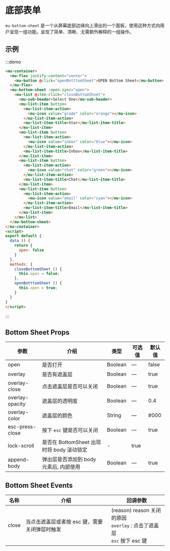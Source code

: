 # 底部表单

`mu-bottom-sheet` 是一个从屏幕底部边缘向上滑出的一个面板，使用这种方式向用户呈现一组功能。呈现了简单、清晰、无需额外解释的一组操作。

## 示例

:::demo
```html
<mu-container>
  <mu-flex justify-content="center">
    <mu-button @click="openBotttomSheet">OPEN Bottom Sheet</mu-button>
  </mu-flex>
  <mu-bottom-sheet :open.sync="open">
    <mu-list @item-click="closeBottomSheet">
      <mu-sub-header>Select One</mu-sub-header>
      <mu-list-item button>
        <mu-list-item-action>
          <mu-icon value="grade" color="orange"></mu-icon>
        </mu-list-item-action>
        <mu-list-item-title>Star</mu-list-item-title>
      </mu-list-item>
      <mu-list-item button>
        <mu-list-item-action>
          <mu-icon value="inbox" color="blue"></mu-icon>
        </mu-list-item-action>
        <mu-list-item-title>Inbox</mu-list-item-title>
      </mu-list-item>
      <mu-list-item button>
        <mu-list-item-action>
          <mu-icon value="chat" color="green"></mu-icon>
        </mu-list-item-action>
        <mu-list-item-title>Chat</mu-list-item-title>
      </mu-list-item>
      <mu-list-item button>
        <mu-list-item-action>
          <mu-icon value="email" color="cyan"></mu-icon>
        </mu-list-item-action>
        <mu-list-item-title>Email</mu-list-item-title>
      </mu-list-item>
    </mu-list>
  </mu-bottom-sheet>
</mu-container>
<script>
export default {
  data () {
    return {
      open: false
    }
  },
  methods: {
    closeBottomSheet () {
      this.open = false;
    },
    openBotttomSheet () {
      this.open = true;
    }
  }
}
</script>
```
:::

## Bottom Sheet Props

| 参数 | 介绍 | 类型 | 可选值 | 默认值 |
|------|------|------|------|------|
| open | 是否打开 | Boolean | — | false |
| overlay | 是否有遮盖层 | Boolean | — | true |
| overlay-close | 点击遮盖层是否可以关闭 | Boolean | — | true |
| overlay-opacity | 遮盖层的透明度 | Boolean | — | 0.4 |
| overlay-color | 遮盖层的颜色 | String | — | #000 |
| esc-press-close | 按下 `esc` 键是否可以关闭 | Boolean | — | true |
| lock-scroll | 是否在 BottomSheet 出现时将 body 滚动锁定 | - | true |
| append-body | 弹出层是否添加到 body 元素后, 内部使用 | Boolean | — | true |

## Bottom Sheet Events

| 名称 | 介绍 | 回调参数 |
|------|------|-------|
| close | 当点击遮盖层或者按 esc 键，需要关闭弹层时触发 | (reason) reason 关闭的原因  <br/> `overlay` : 点击了遮盖层 <br/> `esc` 按下 esc 键 |

<script>
export default {
  data () {
    return {
      open: false
    }
  },
  methods: {
    closeBottomSheet () {
      this.open = false;
    },
    openBotttomSheet () {
      this.open = true;
    }
  }
}
</script>
